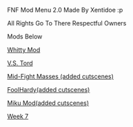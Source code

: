 FNF Mod Menu 2.0 Made By Xentidoe :p 

All Rights Go To There Respectful Owners

Mods Below


[Whitty Mod](http://v6p9d9t4.ssl.hwcdn.net/html/3642319/Whitty/index.html)

[V.S. Tord](http://v6p9d9t4.ssl.hwcdn.net/html/3648191/vs%20tord/index.html)

[Mid-Fight Masses (added cutscenes)](https://w8.snokido.com/games/html5/friday-night-funkin/midfight09/index.html)

[FoolHardy(added cutscenes)](https://w8.snokido.com/games/html5/friday-night-funkin/zardy08/index.html)

[Miku Mod(added cutscenes)](https://w8.snokido.com/games/html5/friday-night-funkin/miku05/index.html)

[Week 7](http://uploads.ungrounded.net/alternate/1528000/1528775_alternate_113347_r87.zip/)
